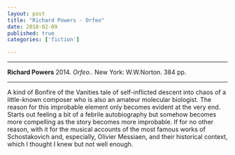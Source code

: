 ```yaml
---
layout: post
title: "Richard Powers - Orfeo"
date: 2018-02-09
published: true
categories: ['fiction']

---
```



***
<b>Richard Powers</b> 2014. _Orfeo._. New York: W.W.Norton. 384 pp.

***

 
A kind of Bonfire of the Vanities tale of self-inflicted descent into chaos of a little-known composer who is also an amateur molecular biologist.  The reason for this improbable element only becomes evident at the very end.  Starts out feeling a bit of a febrile autobiography but somehow becomes more compelling as the story becomes more improbable.  If for no other reason, with it for the musical accounts of the most famous works of Schostakovich and, especially, Olivier Messiaen, and their historical context, which I thought I knew but not well enough. 
